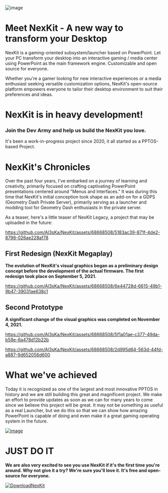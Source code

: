 ![image](https://github.com/Al3sKa/NexKit/assets/68668508/fac6e264-3c15-4947-afc3-7e767b5e1b13)

# Meet NexKit - A new way to transform your Desktop
NexKit is a gaming-oriented subsystem/launcher based on PowerPoint. Let your PC transform your desktop into an interactive gaming / media center using PowerPoint as the main framework engine. Customizable and open source for everyone.

Whether you're a gamer looking for new interactive experiences or a media enthusiast seeking versatile customization options, NexKit's open-source platform empowers everyone to tailor their desktop environment to suit their preferences and ideas.

# NexKit is in heavy development!
### Join the Dev Army and help us build the NexKit you love.

It's been a work-in-progress project since 2020, it all started as a PPTOS-based Project.

# NexKit's Chronicles

Over the past four years, I've embarked on a journey of learning and creativity, primarily focused on crafting captivating PowerPoint presentations centered around "Menus and Interfaces." It was during this time that NexKit's initial conception took shape as an add-on for a GDPS (Geometry Dash Private Server), primarily serving as a launcher and modding tool for Geometry Dash enthusiasts in the private server.


As a teaser, here's a little teaser of NexKit Legacy, a project that may be uploaded in the future:

https://github.com/Al3sKa/NexKit/assets/68668508/5183ac39-871f-4de2-8798-026ae228af78


## First Redesign (NexKit Megaplay)
**The evolution of NexKit's visual graphics began as a preliminary design concept before the development of the actual firmware. The first redesign took place on September 5, 2021.**


https://github.com/Al3sKa/NexKit/assets/68668508/6e44728d-6615-49b1-9b47-39031ae638c1

## Second Prototype
**A significant change of the visual graphics was completed on November 4, 2021.**

https://github.com/Al3sKa/NexKit/assets/68668508/5f1a01ae-c377-49da-b58e-6a478d12b22b

https://github.com/Al3sKa/NexKit/assets/68668508/2d995d64-563d-44fd-a887-9d652056d600

# What we've achieved

Today it is recognized as one of the largest and most innovative PPTOS in history and we are still building this great and magnificent project. We make an effort to provide updates as soon as we can for many years to come since we believe this project will be great.
It may not be something as useful as a real Launcher, but we do this so that we can show how amazing PowerPoint is capable of doing and even make it a great gaming operating system in the future.

[![image](https://github.com/Al3sKa/NexKit/assets/68668508/3f3de187-e119-4766-a930-f21dbedd3fc5)](https://www.youtube.com/watch?v=ZW3A-XAMV1E)

# JUST DO IT
**We are also very excited to see you use NexKit if it's the first time you're around. Why not give it a try? We're sure you'll love it. It's free and open-source for everyone.**

[![DownloadNexKit](https://github.com/Al3sKa/NexKit/assets/68668508/9a585473-8d78-4715-b5a4-672550279bd4)](https://github.com/Al3sKa/NexKit/releases/)
